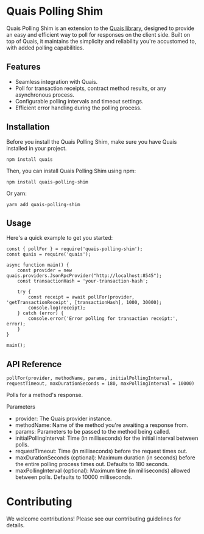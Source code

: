 # Quais Polling Shim

Quais Polling Shim is an extension to the [Quais library](https://github.com/dominant-strategies/quais-5.js), designed to provide an easy and efficient way to poll for responses on the client side. Built on top of Quais, it maintains the simplicity and reliability you're accustomed to, with added polling capabilities.

## Features

- Seamless integration with Quais.
- Poll for transaction receipts, contract method results, or any asynchronous process.
- Configurable polling intervals and timeout settings.
- Efficient error handling during the polling process.

## Installation

Before you install the Quais Polling Shim, make sure you have Quais installed in your project.

```
npm install quais
```

Then, you can install Quais Polling Shim using npm:

```
npm install quais-polling-shim
```

Or yarn:

```
yarn add quais-polling-shim
```

## Usage
Here's a quick example to get you started:

```
const { pollFor } = require('quais-polling-shim');
const quais = require('quais');

async function main() {
    const provider = new quais.providers.JsonRpcProvider("http://localhost:8545");
    const transactionHash = 'your-transaction-hash';

    try {
        const receipt = await pollFor(provider, 'getTransactionReceipt', [transactionHash], 1000, 30000);
        console.log(receipt);
    } catch (error) {
        console.error('Error polling for transaction receipt:', error);
    }
}

main();
```

## API Reference
```
pollFor(provider, methodName, params, initialPollingInterval, requestTimeout, maxDurationSeconds = 180, maxPollingInterval = 10000)
```
Polls for a method's response.

Parameters
* provider: The Quais provider instance.
* methodName: Name of the method you're awaiting a response from.
* params: Parameters to be passed to the method being called.
* initialPollingInterval: Time (in milliseconds) for the initial interval between polls.
* requestTimeout: Time (in milliseconds) before the request times out.
* maxDurationSeconds (optional): Maximum duration (in seconds) before the entire polling process times out. Defaults to 180 seconds.
* maxPollingInterval (optional): Maximum time (in milliseconds) allowed between polls. Defaults to 10000 milliseconds.

# Contributing
We welcome contributions! Please see our contributing guidelines for details.
